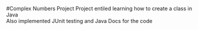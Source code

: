 #Complex Numbers Project
Project entiled learning how to create a class in Java<br/>
Also implemented JUnit testing and Java Docs for the code
